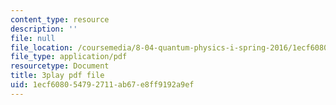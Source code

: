 ```yaml
---
content_type: resource
description: ''
file: null
file_location: /coursemedia/8-04-quantum-physics-i-spring-2016/1ecf608054792711ab67e8ff9192a9ef_i-bP2OkQxUI.pdf
file_type: application/pdf
resourcetype: Document
title: 3play pdf file
uid: 1ecf6080-5479-2711-ab67-e8ff9192a9ef
---
```

